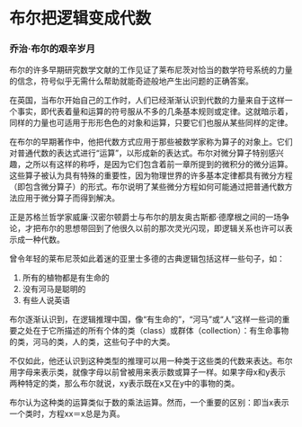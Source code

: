 布尔把逻辑变成代数
=================

### 乔治·布尔的艰辛岁月

布尔的许多早期研究数学文献的工作见证了莱布尼茨对恰当的数学符号系统的力量的信念，符号似乎无需什么帮助就能奇迹般地产生出问题的正确答案。

在英国，当布尔开始自己的工作时，人们已经渐渐认识到代数的力量来自于这样一个事实，即代表着量和运算的符号服从不多的几条基本规则或定律。这就暗示着，同样的力量也可适用于形形色色的对象和运算，只要它们也服从某些同样的定律。

在布尔的早期著作中，他把代数方式应用于那些被数学家称为算子的对象上。它们对普通代数的表达式进行“运算”，以形成新的表达式。布尔对微分算子特别感兴趣，之所以有这样的称呼，是因为它们包含着前一章所提到的微积分的微分运算。这些算子被认为具有特殊的重要性，因为物理世界的许多基本定律都具有微分方程（即包含微分算子）的形式。布尔说明了某些微分方程如何可能通过把普通代数方法应用于微分算子而得到解决。

正是苏格兰哲学家威廉·汉密尔顿爵士与布尔的朋友奥古斯都·德摩根之间的一场争论，才把布尔的思想带回到了他很久以前的那次灵光闪现，即逻辑关系也许可以表示成一种代数。

曾令年轻的莱布尼茨如此着迷的亚里士多德的古典逻辑包括这样一些句子，如：

1. 所有的植物都是有生命的
2. 没有河马是聪明的
3. 有些人说英语

布尔逐渐认识到，在逻辑推理中国，像“有生命的”，“河马”或“人”这样一些词的重要之处在于它所描述的所有个体的类（class）或群体（collection）：有生命事物的类，河马的类，人的类，这些句子中的大类。

不仅如此，他还认识到这种类型的推理可以用一种类于这些类的代数来表达。布尔用字母来表示类，就像字母以前曾被用来表示数或算子一样。如果字母x和y表示两种特定的类，那么布尔就说，xy表示既在x又在y中的事物的类。

布尔认为这种类的运算类似于数的乘法运算。然而，一个重要的区别：即当x表示一个类时，方程xx＝x总是为真。


